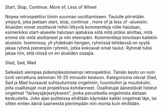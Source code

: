 ﻿Start, Stop, Continue, More of, Less of Wheel

Nopea retrospektiivi tiimin suunnan osoittamiseen. Taululle piirretään ympyrä, joka jaetaan start, stop, continue , more of ja less of -alueisiin. Alueiden nimet osoittavat mihin liittyviä kommentteja niille halutaan, esimerkiksi start-alueelle halutaan ajatuksia siitä mitä pitäisi aloittaa, mitä emme ole vielä aloittaneet ja niin eteenpäin. Kommentteja toivotaan kaikkiin alueisiin. Isommissa, yli yhdeksän hengen, ryhmissä tehtäessä on syytä jakaa ryhmä pienenpiin ryhmiin, jotka kokoavat omat taulut. Ryhmät tulisi jakaa niin, että niissä on eri alueiden osaajia.

Glad, Sad, Mad

Selkeästi aiempaa pidempikestoisempi retrospektiivi. Tämän kesto on noin tunti verrattuna aiemman 10-25 minuutin kestoon. Kategorioina olevat Glad, Sad ja Mad kuvaavat suhtautumista ongelmiin, huomioihin ja muutoksiin, joita osallistujat ovat projektissa kohdanneet. Osallistujat äänestävät listatut ongelmat ”tärkeysjärjestykseen”, jonka perusteella ongelmista aletaan keskustella. Joko ajan puitteissa ehditään käymään kaikki ongelmat läpi, tai sitten eniten ääniä saaneesta pienimpään niin monta kuin ehditään.
